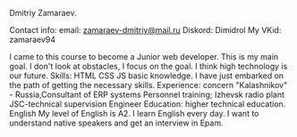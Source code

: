 Dmitriy Zamaraev.

Contact info: email: zamaraev-dmitriy@mail.ru Diskord: Dimidrol  My VKid: zamaraev94

I came to this course to become a Junior web developer. This is my main goal. I don't look at obstacles, I focus on the goal. 
I think high technology is our future. 
Skills: HTML CSS JS basic knowledge. I have just embarked on the path of getting the necessary skills. 
Experience: concern "Kalashnikov" - Russia,Consultant of ERP systems Personnel training; 
Izhevsk radio plant JSC-technical supervision Engineer  Education: higher technical education. 
English My level of English is A2. I learn English every day. I want to understand native speakers and get an interview in Epam.
